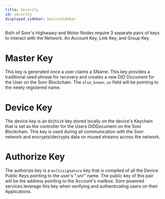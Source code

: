 ```yaml
---
title: Security
id: security
displayed_sidebar: basicsSidebar
---
```


Both of Sonr's Highwawy and Motor Nodes require 3 separate pairs of keys to interact with the Network. An Account Key, Link Key, and Group Key.

# Master Key

This key is generated once a user claims a SName. This key provides a traditional seed phrase for recovery and creates a new DID Document for the User on the Sonr Blockchain. The `also_known_as` field will be pointing to the newly registered name.

# Device Key

The device key is an `ED25519` key stored locally on the device's Keychain that is set as the controller for the Users DIDDocument on the Sonr Blockchain. This key is used during all communication with the Sonr network and encrypts/decrypts data on muxed streams across the network.

# Authorize Key

The authorize key is a `multisignature` key that is compiled of all the Device Public Keys pointing to the user's ".snr" name. The public key of this pair will be the address pointing to the Account's mailbox. Sonr powered services leverage this key when verifying and authenticating users on their Applications.
